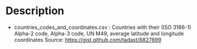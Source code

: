 # Description

- countries_codes_and_coordinates.csv : Countries with their (ISO 3166-1) Alpha-2 code, Alpha-3 code, UN M49, average latitude and longitude coordinates
Source: https://gist.github.com/tadast/8827699


